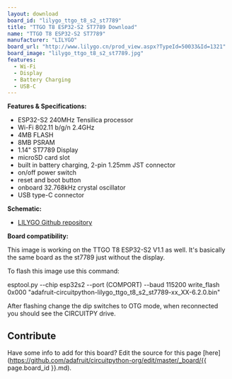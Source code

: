 ```yaml
---
layout: download
board_id: "lilygo_ttgo_t8_s2_st7789"
title: "TTGO T8 ESP32-S2 ST7789 Download"
name: "TTGO T8 ESP32-S2 ST7789"
manufacturer: "LILYGO"
board_url: "http://www.lilygo.cn/prod_view.aspx?TypeId=50033&Id=1321"
board_image: "lilygo_ttgo_t8_s2_st7789.jpg"
features:
  - Wi-Fi
  - Display 
  - Battery Charging
  - USB-C
---
```


**Features & Specifications:**
 - ESP32-S2 240MHz Tensilica processor
 - Wi-Fi 802.11 b/g/n 2.4GHz
 - 4MB FLASH
 - 8MB PSRAM
 - 1.14" ST7789 Display
 - microSD card slot
 - built in battery charging, 2-pin 1.25mm JST connector
 - on/off power switch
 - reset and boot button
 - onboard 32.768kHz crystal oscillator
 - USB type-C connector

**Schematic:**
- [LILYGO Github repository](https://github.com/Xinyuan-LilyGO/LilyGo-T-Display-S2)

**Board compatibility:**

This image is working on the TTGO T8 ESP32-S2 V1.1 as well.
It's basically the same board as the st7789 just without the display.

To flash this image use this command:

esptool.py  --chip esp32s2 --port (COMPORT) --baud 115200 write_flash 0x000 "adafruit-circuitpython-lilygo_ttgo_t8_s2_st7789-xx_XX-6.2.0.bin"

After flashing change the dip switches to OTG mode, when reconnected you should see the CIRCUITPY drive.

## Contribute

Have some info to add for this board? Edit the source for this page [here](https://github.com/adafruit/circuitpython-org/edit/master/_board/{{ page.board_id }}.md).

